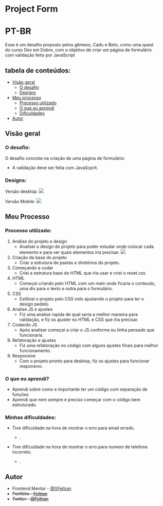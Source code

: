 # Project Form
# PT-BR

Esse é um desafio proposto pelos gêmeos, Cadu e Beto, como uma quest do curso Dev em Dobro, com o objetivo de criar um página de formulário com validação feito por JavaScript

## tabela de conteúdos:

- [Visão geral](#visão-geral)
    - [O desafio](#o-desafio)
    - [Designs](#designs)
- [Meu processo](#meu-processo)
    - [Processo utilizado](#processo-utilizado)
    - [O que eu aprendi](#o-que-eu-aprendi)
    - [Dificuldades](#minhas-dificuldades)
- [Autor](#autor)

## Visão geral
### O desafio:
O desafio conciste na criação de uma página de formulário:
- A validação deve ser feita com JavaScprit.

### Designs:
Versão desktop:
![](./design/desktop-design.jpg)

Versão Mobile:
![](./design/mobile-design.jpg)

## Meu Processo
### Processo utilizado:
1. Análise do projeto e design
    - Analisei o design do projeto para poder estudar onde colocar cada elemento e para ver quais elementos iria precisar.
    ![](./design/huddle-grid.png)
2. Criação da base do projeto
    - Criar a estrutura de pastas e diretórios do projeto.
3. Começando a codar
    - Criei a estrutura base do HTML que iria usar e criei o reset.css.
4. HTML
    - Começei criando pelo HTML com um main onde ficaria o conteudo, uma div para o texto e outra para o formulário.
5. CSS
    - Estilizei o projeto pelo CSS indo ajustando o projeto para ter o design pedido.
6. Analise JS e ajustes
    - Fiz uma analise rapida de qual seria a melhor maneira para validação, e fiz os ajuster no HTML e CSS que iria precisar.
7. Codando JS
    - Após analiser começei a criar o JS conforme eu tinha pensado que funcionaria.
8. Refatoração e ajustes
    - Fiz uma refatoração no código com alguns ajustes finais para melhor funcionamento.
9. Responsive
    - Com o projeto pronto para desktop, fiz os ajustes para funcionar responsivo.

### O que eu aprendi?

- Aprendi sobre como e importante ter um código com separação de funções 
- Aprendi que nem sempre e preciso começar com o código bem estruturado.

### Minhas dificuldades:

- Tive dificuldade na hora de mostrar o erro para email errado.
    - .

- Tive dificuldade na hora de mostrar o erro para numero de telefone incorreto.
    - .

## Autor

- Frontend Mentor - [@GFeltran](https://www.frontendmentor.io/profile/GFeltran)
- ~~Portfólio - [Feltran]()~~
- ~~Twitter - [@Feltran]()~~